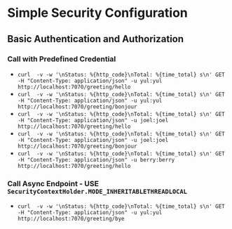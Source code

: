 # Simple Security Configuration

## Basic Authentication and Authorization

### Call with Predefined Credential
- ` curl  -v -w '\nStatus: %{http_code}\nTotal: %{time_total} s\n' GET -H "Content-Type: application/json" -u yul:yul http://localhost:7070/greeting/hello `
- ` curl  -v -w '\nStatus: %{http_code}\nTotal: %{time_total} s\n' GET -H "Content-Type: application/json" -u yul:yul http://localhost:7070/greeting/bonjour `
- ` curl  -v -w '\nStatus: %{http_code}\nTotal: %{time_total} s\n' GET -H "Content-Type: application/json" -u joel:joel http://localhost:7070/greeting/hello `
- ` curl  -v -w '\nStatus: %{http_code}\nTotal: %{time_total} s\n' GET -H "Content-Type: application/json" -u joel:joel http://localhost:7070/greeting/bonjour `
- ` curl  -v -w '\nStatus: %{http_code}\nTotal: %{time_total} s\n' GET -H "Content-Type: application/json" -u berry:berry http://localhost:7070/greeting/hello `

### Call Async Endpoint - USE ` SecurityContextHolder.MODE_INHERITABLETHREADLOCAL `
- ` curl  -v -w '\nStatus: %{http_code}\nTotal: %{time_total} s\n' GET -H "Content-Type: application/json" -u yul:yul http://localhost:7070/greeting/bye `